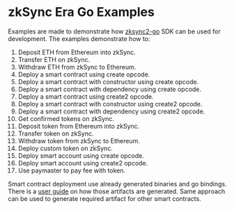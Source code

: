 # zkSync Era Go Examples

Examples are made to demonstrate how [zksync2-go](https://github.com/zksync-sdk/zksync2-go) 
SDK can be used for development. The examples demonstrate how to:

1. Deposit ETH from Ethereum into zkSync.
2. Transfer ETH on zkSync. 
3. Withdraw ETH from zkSync to Ethereum.
4. Deploy a smart contract using create opcode.
5. Deploy a smart contract with constructor using create opcode.
6. Deploy a smart contract with dependency using create opcode.
7. Deploy a smart contract using create2 opcode.
8. Deploy a smart contract with constructor using create2 opcode.
9. Deploy a smart contract with dependency using create2 opcode.
10. Get confirmed tokens on zkSync.
11. Deposit token from Ethereum into zkSync.
12. Transfer token on zkSync.
13. Withdraw token from zkSync to Ethereum.
14. Deploy custom token on zkSync.
15. Deploy smart account using create opcode.
16. Deploy smart account using create2 opcode.
17. Use paymaster to pay fee with token.

Smart contract deployment use already generated binaries and go bindings.
There is a [user guide](../solidity/README.md) on how those artifacts 
are generated. Same approach can be used to generate required artifact
for other smart contracts.